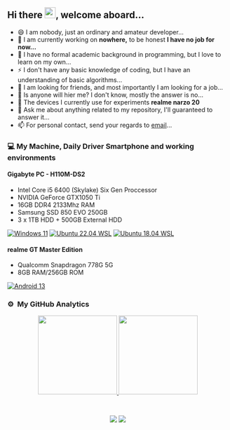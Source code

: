 <h2>Hi there <img src="https://github.com/user-attachments/assets/7aada4b6-cbb3-4cdf-b2d7-2bb55dbab01b" width="25px" height="25px">, welcome aboard...</h2>

- 😄 I am nobody, just an ordinary and amateur developer...
- 🔭 I am currently working on **nowhere,** to be honest **I have no job for now...**
- 🌱 I have no formal academic background in programming, but I love to learn on my own...
- ⚡ I don't have any basic knowledge of coding, but I have an understanding of basic algorithms...
- 👯 I am looking for friends, and most importantly I am looking for a job...
- 🤔 Is anyone will hier me? I don't know, mostly the answer is no...
- 📱 The devices I currently use for experiments **realme narzo 20**
- 💬 Ask me about anything related to my repository, I'll guaranteed to answer it...
- 📫 For personal contact, send your regards to [email](aliwahyudi@outlook.com)...

### 💻 My Machine, Daily Driver Smartphone and working environments
#### Gigabyte PC - H110M-DS2
- Intel Core i5 6400 (Skylake) Six Gen Proccessor
- NVIDIA GeForce GTX1050 Ti
- 16GB DDR4 2133Mhz RAM
- Samsung SSD 850 EVO 250GB
- 3 x 1TB HDD + 500GB External HDD

[![Windows 11](https://img.shields.io/badge/Windows%2011-00adef?style=flat-square&logo=windows&logoColor=ffffff)](https://www.microsoft.com/en-in/software-download/windows11)
[![Ubuntu 22.04 WSL](https://img.shields.io/badge/Ubuntu%2024.04-dd4814?style=flat-square&logo=ubuntu&logoColor=ffffff)](https://ubuntu.com/desktop/wsl)
[![Ubuntu 18.04 WSL](https://img.shields.io/badge/Ubuntu%2018.04-dd4814?style=flat-square&logo=ubuntu&logoColor=ffffff)](https://ubuntu.com/desktop/wsl)

#### realme GT Master Edition
- Qualcomm Snapdragon 778G 5G
- 8GB RAM/256GB ROM

[![Android 13](https://img.shields.io/badge/Android%2013-3ddc84?style=flat-square&logo=android&logoColor=ffffff)](https://www.android.com/android-13/)

### ⚙️ &nbsp;My GitHub Analytics
<p align="center">
<a href="https://github.com/akheljava">
<img height="180em" src="https://github-readme-stats-eight-theta.vercel.app/api?username=akheljava&show_icons=true&theme=nightowl&include_all_commits=true&count_private=true"/>
<img height="180em" src="https://github-readme-stats.vercel.app/api/top-langs/?username=akheljava&layout=compact&langs_count=8&theme=nightowl"/>
</a>
</p>

<br>

<p align="center">
 <img src="https://komarev.com/ghpvc/?username=akheljava&style=flat-square"/>
 <img src="https://img.shields.io/badge/dynamic/json?logo=github&label=GitHub+Followers&labelColor=282c34&color=181717&query=%24.data.totalSubs&url=https%3A%2F%2Fapi.spencerwoo.com%2Fsubstats%2F%3Fsource%3Dgithub%26queryKey%3Dakheljava&longCache=true"/>
</p>

